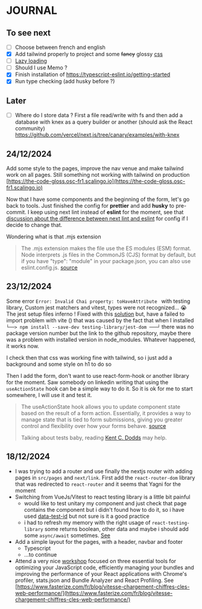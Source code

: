 # JOURNAL

## To see next

- [ ] Choose between french and english
- [x] Add tailwind properly to project and some ~~fancy~~ glossy [css](https://nextjs.org/docs/app/getting-started/css-and-styling)
- [ ] [Lazy loading](https://nextjs.org/docs/pages/building-your-application/optimizing/lazy-loading)
- [ ] Should I use Memo ?
- [x] Finish installation of https://typescript-eslint.io/getting-started
- [x] Run type checking (add husky before ?)

## Later

- [ ] Where do I store data ? First a file read/write with fs and then add a database with knex as a query builder or another (should ask the React community) https://github.com/vercel/next.js/tree/canary/examples/with-knex

## 24/12/2024

Add some style to the pages, improve the nav venue and make tailwind work on all pages.
Still something not working with tailwind on production [https://the-code-gloss.osc-fr1.scalingo.io](https://the-code-gloss.osc-fr1.scalingo.io)

Now that I have some components and the beginning of the form, let's go back to tools. Just finished the config for **prettier** and add **husky** to pre-commit.
I keep using next lint instead of **eslint** for the moment, see that [discussion about the difference between next lint and eslint](https://github.com/vercel/next.js/discussions/36440) for config if I decide to change that.

Wondering what is that .mjs extension

> The .mjs extension makes the file use the ES modules (ESM) format. Node interprets .js files in the CommonJS (CJS) format by default, but if you have "type": "module" in your package.json, you can also use eslint.config.js.
> [source](https://typescript-eslint.io/getting-started/)

## 23/12/2024

Some error `Error: Invalid Chai property: toHaveAttribute ` with testing library, Custom jest matchers and vitest, types were not recognized... 😭 The jest setup files inferno !
Fixed with this [solution](https://stackoverflow.com/questions/77611978/invalid-chai-property-in-vitest) but, have a failed to import problem with vite () that was caused by the fact that when I installed `└──> npm install --save-dev testing-library/jest-dom ───┘` there was no package version number but the link to the github repository, maybe there was a problem with installed version in node_modules. Whatever happened, it works now.

I check then that css was working fine with tailwind, so i just add a background and some style on h1 to do so

Then I add the form, don't want to use react-form-hook or another library for the moment. Saw somebody on linkedin writing that using the `useActionState` hook can be a simple way to do it. So it is ok for me to start somewhere, I will use it and test it.

> The useActionState hook allows you to update component state based on the result of a form action. Essentially, it provides a way to manage state that is tied to form submissions, giving you greater control and flexibility over how your forms behave.
> [source](https://medium.com/zestgeek/understanding-the-useactionstate-hook-in-react-real-life-examples-f1d2350d4932)
>
> Talking about tests baby, reading [Kent C. Dodds](https://kentcdodds.com/blog/common-mistakes-with-react-testing-library) may help.

## 18/12/2024

- I was trying to add a router and use finally the nextjs router with adding pages in `src/pages` and `next/link`. First add the `react-router-dom` library that was redirected to `react-router` and it seems that Yagni for the moment
- Switching from VueJs/Vitest to react testing library is a little bit painful
    - would like to test unitary my component and just check that page contains the component but i didn't found how to do it, so i have used [data-test-id](https://testing-library.com/docs/queries/bytestid/) but not sure is it a good practice
    - i had to refresh my memory with the right usage of `react-testing-library` some returns boolean, other data and maybe i should add some `async/await` sometimes. [See](https://timdeschryver.dev/blog/making-sure-youre-using-the-correct-query#byrole-provides-a-solution-to)
- Add a simple layout for the pages, with a header, navbar and footer
    - Typescript
    - ...to continue
- Attend a very nice [workshop](https://www.next-level.run/webinar-web-perf-bundle-optimisation) focused on three essential tools for optimizing your JavaScript code, efficiently managing your bundles and improving the performance of your React applications with Chrome's profiler, stats.json and Bundle Analyzer and React Profiling. See [https://www.fasterize.com/fr/blog/vitesse-chargement-chiffres-cles-web-performance/](https://www.fasterize.com/fr/blog/vitesse-chargement-chiffres-cles-web-performance/)
